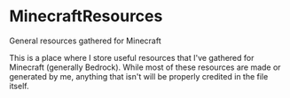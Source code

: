 # MinecraftResources
General resources gathered for Minecraft

This is a place where I store useful resources that I've gathered for Minecraft (generally Bedrock). While most of these resources are made or generated by me, anything that isn't will be properly credited in the file itself.
